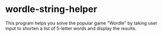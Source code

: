 # wordle-string-helper
This program helps you solve the popular game "Wordle" by taking user input to shorten a list of 5-letter words and display the results.
